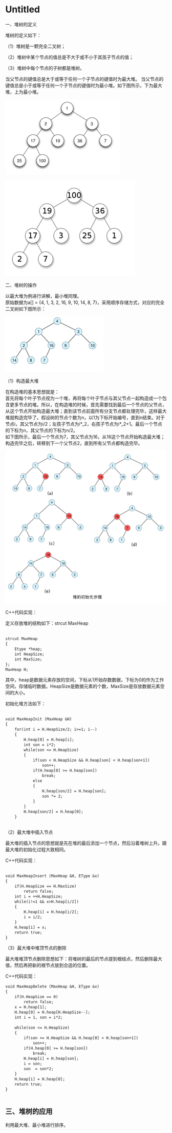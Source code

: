 # Untitled

一、堆树的定义

堆树的定义如下：

（1）堆树是一颗完全二叉树；

（2）堆树中某个节点的值总是不大于或不小于其孩子节点的值；

（3）堆树中每个节点的子树都是堆树。

当父节点的键值总是大于或等于任何一个子节点的键值时为最大堆。 当父节点的键值总是小于或等于任何一个子节点的键值时为最小堆。如下图所示，下为最大堆，上为最小堆。  


![](../.gitbook/assets/image%20%282%29.png)

![](../.gitbook/assets/image%20%281%29.png)

二、堆树的操作

以最大堆为例进行讲解，最小堆同理。  
原始数据为a\[\] = {4, 1, 3, 2, 16, 9, 10, 14, 8, 7}，采用顺序存储方式，对应的完全二叉树如下图所示：  


![](../.gitbook/assets/image%20%283%29.png)

（1）构造最大堆

在构造堆的基本思想就是：  
首先将每个叶子节点视为一个堆，再将每个叶子节点与其父节点一起构造成一个包含更多节点的堆。所以，在构造堆的时候，首先需要找到最后一个节点的父节点，从这个节点开始构造最大堆；直到该节点前面所有分支节点都处理完毕，这样最大堆就构造完毕了。假设树的节点个数为n，以1为下标开始编号，直到n结束。对于节点i，其父节点为i/2；左孩子节点为i\*_2，右孩子节点为i\*_2+1。最后一个节点的下标为n，其父节点的下标为n/2。  
如下图所示，最后一个节点为7，其父节点为16，从16这个节点开始构造最大堆；构造完毕之后，转移到下一个父节点2，直到所有父节点都构造完毕。

![](../.gitbook/assets/image%20%284%29.png)

C++代码实现：

定义存放堆的结构如下：strcut MaxHeap

```text

strcut MaxHeap
{
	Etype *heap;
	int HeapSize;
	int MaxSize;
};
MaxHeap H;
```

其中，heap是数据元素存放的空间，下标从1开始存数数据，下标为0的作为工作空间，存储临时数据。HeapSize是数据元素的个数，MaxSize是存放数据元素空间的大小。

初始化堆方法如下：

```text

void MaxHeapInit (MaxHeap &H)
{
	for(int i = H.HeapSize/2; i>=1; i--)
	{
		H.heap[0] = H.heap[i];
		int son = i*2;
		while(son <= H.HeapSize)
		{
			if(son < H.HeapSize && H.heap[son] < H.heap[son+1])
				son++;
			if(H.heap[0] >= H.heap[son])
				break;
			else
			{
				H.heap[son/2] = H.heap[son];
				son *= 2;
			}
		}
		H.heap[son/2] = H.heap[0];
	}


```

（2）最大堆中插入节点

最大堆的插入节点的思想就是先在堆的最后添加一个节点，然后沿着堆树上升。跟最大堆的初始化过程大致相同。

C++代码实现：

```text

void MaxHeapInsert (MaxHeap &H, EType &x)
{
	if(H.HeapSize == H.MaxSize)
		return false;
	int i = ++H.HeapSize;
	while(i!=1 && x>H.heap[i/2])
	{
		H.heap[i] = H.heap[i/2];
		i = i/2;
	}
	H.heap[i] = x;
	return true;
}

```

（3）最大堆中堆顶节点的删除

最大堆堆顶节点删除思想如下：将堆树的最后的节点提到根结点，然后删除最大值，然后再把新的根节点放到合适的位置。

C++代码实现：

```text
void MaxHeapDelete (MaxHeap &H, EType &x)
{
	if(H.HeapSize == 0)
		return false;
	x = H.heap[1];
	H.heap[0] = H.heap[H.HeapSize--];
	int i = 1, son = i*2; 
 
	while(son <= H.HeapSize)
	{
		if(son <= H.HeapSize && H.heap[0] < H.heap[son+1])
			son++;
		if(H.heap[0] >= H.heap[son])
			break;
		H.heap[i] = H.heap[son];
		i = son;
		son  = son*2;
	}
	H.heap[i] = H.heap[0];
	return true;
}


```

## 三、堆树的应用

利用最大堆、最小堆进行排序。  


### 



